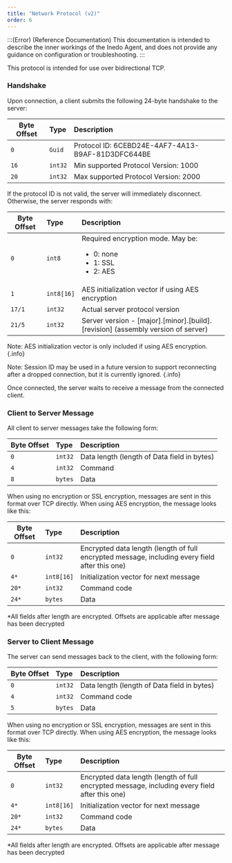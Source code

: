 ```yaml
---
title: "Network Protocol (v2)"
order: 6
---
```


:::(Error) (Reference Documentation)
This documentation is intended to describe the inner workings of the Inedo Agent, and does not provide any guidance on configuration or troubleshooting.
:::

This protocol is intended for use over bidirectional TCP.

### Handshake 

Upon connection, a client submits the following 24-byte handshake to the server:

|    Byte Offset         | Type      | Description |
| ---------------------- |:---------|:-----------------------------------------------------------|
|`0`                     |`Guid`    | Protocol ID: 6CEBD24E-4AF7-4A13-B9AF-81D3DFC644BE          |
|`16`                    |`int32`   | Min supported Protocol Version: 1000                       |
|`20`                    |`int32`   | Max supported Protocol Version: 2000                       |

If the protocol ID is not valid, the server will immediately disconnect. Otherwise, the server responds with:

|    Byte Offset         | Type       | Description                                                                                    |
| ---------------------- |:-----------|:-----------------------------------------------------------------------------------------------|
|`0`                     | `int8`     | Required encryption mode. May be: <ul> <li> 0: none</li> <li>1: SSL</li> <li>2: AES</li></ul>  |
|`1`                     | `int8[16]` | AES initialization vector if using AES encryption                                              |
|`17/1`                  | `int32`    | Actual server protocol version                                                                 |
|`21/5`                  | `int32`    | Server version - [major].[minor].[build].[revision] (assembly version of server)               |

Note: AES initialization vector is only included if using AES encryption. {.info}

Note: Session ID may be used in a future version to support reconnecting after a dropped connection, but it is currently ignored. {.info}

Once connected, the server waits to receive a message from the connected client.

### Client to Server Message 

All client to server messages take the following form:

|    Byte Offset         | Type     | Description                                                |
| ---------------------- |:---------|:-----------------------------------------------------------|
|`0`	                   |`int32`   | Data length (length of Data field in bytes)                |
|`4`                     |`int32`   |Command                                                     |
|`8`	                   |`bytes`   |	Data                                                       |

When using no encryption or SSL encryption, messages are sent in this format over TCP directly. When using AES encryption, the message looks like this:

|    Byte Offset         | Type      | Description                                                                                     |
| ---------------------- |:----------|:------------------------------------------------------------------------------------------------|
|`0`                     |`int32`    |	Encrypted data length (length of full encrypted message, including every field after this one) |
|`4*`	                   |`int8[16]` |	Initialization vector for next message                                                         |
|`20*`	                 |`int32`    |	Command code                                                                                   |
|`24*`	                 |`bytes`	   | Data                                                                                            |

\*All fields after length are encrypted. Offsets are applicable after message has been decrypted

### Server to Client Message 

The server can send messages back to the client, with the following form:

|    Byte Offset         | Type      | Description                                |
| ---------------------- |:----------|:-------------------------------------------|
|`0`                     |`int32`    |Data length (length of Data field in bytes) |
|`4`                     |`int32`	   |Command code                                |
|`5`                     |`bytes`	   |Data                                        |

When using no encryption or SSL encryption, messages are sent in this format over TCP directly. When using AES encryption, the message looks like this:

|    Byte Offset         | Type      | Description |
| ---------------------- |:----------|:----------------------------------------------------------------------------------------------|
|`0`	                   |`int32`	   |Encrypted data length (length of full encrypted message, including every field after this one) |
|`4*`	                   |`int8[16]` |Initialization vector for next message                                                         |
|`20*`	                 |`int32`	   |Command code                                                                                   |
|`24*`	                 |`bytes`	   |Data                                                                                           |

\*All fields after length are encrypted. Offsets are applicable after message has been decrypted